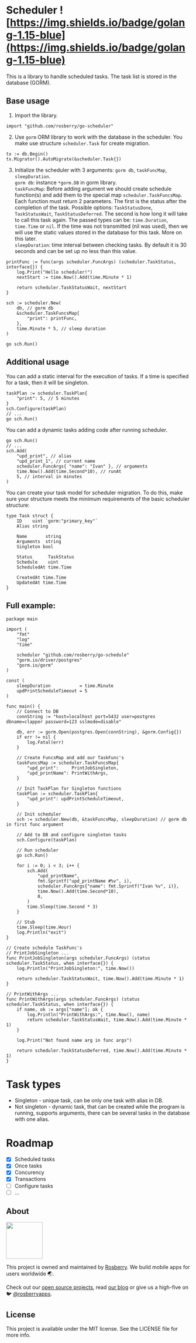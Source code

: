 # Scheduler ![https://img.shields.io/badge/golang-1.15-blue](https://img.shields.io/badge/golang-1.15-blue)

This is a library to handle scheduled tasks.
The task list is stored in the database (GORM).

## Base usage

1. Import the library.

```golang
import "github.com/rosberry/go-scheduler"
```
2. Use `gorm` ORM library to work with the database in the scheduler. You make use structure `scheduler.Task` for create migration.
```golang
tx := db.Begin()
tx.Migrator().AutoMigrate(&scheduler.Task{})
```

3. Initialize the scheduler with 3 arguments: `gorm db`, `taskFuncMap`, `sleepDuration`.<br> 
`gorm db`: instance `*gorm.DB` in gorm library.<br>
`taskFuncMap`: Before adding argument we should create schedule function(s) and add them to the special map `scheduler.TaskFuncsMap`. Each function must return 2 parameters. The first is the status after the completion of the task. Possible options: `TaskStatusDone`, `TaskStatusWait`, `TaskStatusDeferred`. The second is how long it will take to call this task again. The passed types can be: `time.Duration`, `time.Time` or `nil`. If the time was not transmitted (nil was used), then we will use the static values stored in the database for this task. More on this later.<br>
`sleepDuration`: time interval between checking tasks. By default it is 30 seconds and can be set up no less than this value.
```golang
printFunc := func(args scheduler.FuncArgs) (scheduler.TaskStatus, interface{}) {
	log.Print("Hello scheduler!")
	nextStart := time.Now().Add(time.Minute * 1)

	return scheduler.TaskStatusWait, nextStart
}

sch := scheduler.New(
	db, // gorm db
	&scheduler.TaskFuncsMap{
		"print": printFunc,
	}, 
	time.Minute * 5, // sleep duration
)

go sch.Run()
```

## Additional usage
You can add a static interval for the execution of tasks. If a time is specified for a task, then it will be singleton.

```golang
taskPlan := scheduler.TaskPlan{
	"print": 5, // 5 minutes
}
sch.Configure(taskPlan)
// ...
go sch.Run()
```

You can add a dynamic tasks adding code after running scheduler.

```golang
go sch.Run()
// ...
sch.Add(
	"upd_print", // alias
	"upd_print_1", // current name
	scheduler.FuncArgs{ "name": "Ivan" }, // arguments
	time.Now().Add(time.Second*10), // runAt
	5, // interval in minutes
)
```

You can create your task model for scheduler migration. To do this, make sure your structure meets the minimum requirements of the basic scheduler structure:
```golang
type Task struct {
    ID    uint `gorm:"primary_key"`
    Alias string

    Name       string
    Arguments  string
    Singleton bool

    Status      TaskStatus
    Schedule    uint
    ScheduledAt time.Time

    CreatedAt time.Time
    UpdatedAt time.Time
}
```

## Full example:
```golang
package main

import (
	"fmt"
	"log"
	"time"

	scheduler "github.com/rosberry/go-schedule"
	"gorm.io/driver/postgres"
	"gorm.io/gorm"
)

const (
	sleepDuration           = time.Minute
	updPrintScheduleTimeout = 5
)

func main() {
	// Connect to DB
	connString := "host=localhost port=5432 user=postgres dbname=clapper password=123 sslmode=disable"

	db, err := gorm.Open(postgres.Open(connString), &gorm.Config{})
	if err != nil {
		log.Fatal(err)
	}

	// Create FuncsMap and add our TaskFunc's
	taskFuncsMap := scheduler.TaskFuncsMap{
		"upd_print":     PrintJobSingleton,
		"upd_printName": PrintWithArgs,
	}

	// Init TaskPlan for Singleton functions
	taskPlan := scheduler.TaskPlan{
		"upd_print": updPrintScheduleTimeout,
	}

	// Init scheduler
	sch := scheduler.New(db, &taskFuncsMap, sleepDuration) // gorm db in first func argument

	// Add to DB and configure singleton tasks
	sch.Configure(taskPlan)

	// Run scheduler
	go sch.Run()

	for i := 0; i < 3; i++ {
		sch.Add(
			"upd_printName",
			fmt.Sprintf("upd_printName #%v", i),
			scheduler.FuncArgs{"name": fmt.Sprintf("Ivan %v", i)},
			time.Now().Add(time.Second*10),
			0,
		)
		time.Sleep(time.Second * 3)
	}

	// Stub
	time.Sleep(time.Hour)
	log.Println("exit")
}

// Create schedule TaskFunc's
// PrintJobSingleton ...
func PrintJobSingleton(args scheduler.FuncArgs) (status scheduler.TaskStatus, when interface{}) {
	log.Println("PrintJobSingleton:", time.Now())

	return scheduler.TaskStatusWait, time.Now().Add(time.Minute * 1)
}

// PrintWithArgs ...
func PrintWithArgs(args scheduler.FuncArgs) (status scheduler.TaskStatus, when interface{}) {
	if name, ok := args["name"]; ok {
		log.Println("PrintWithArgs:", time.Now(), name)
		return scheduler.TaskStatusWait, time.Now().Add(time.Minute * 1)
	}

	log.Print("Not found name arg in func args")

	return scheduler.TaskStatusDeferred, time.Now().Add(time.Minute * 1)
}
```

# Task types

- Singleton - unique task, can be only one task with alias in DB.
- Not singleton - dynamic task, that can be created while the program is running, supports arguments, there can be several tasks in the database with one alias.

# Roadmap

- [x] Scheduled tasks
- [x] Once tasks
- [x] Concurency
- [x] Transactions
- [ ] Configure tasks
- [ ] ...

## About

<img src="https://github.com/rosberry/Foundation/blob/master/Assets/full_logo.png?raw=true" height="100" />

This project is owned and maintained by [Rosberry](http://rosberry.com). We build mobile apps for users worldwide 🌏.

Check out our [open source projects](https://github.com/rosberry), read [our blog](https://medium.com/@Rosberry) or give us a high-five on 🐦 [@rosberryapps](http://twitter.com/RosberryApps).

## License

This project is available under the MIT license. See the LICENSE file for more info.
